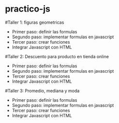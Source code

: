 # practico-js

#Taller 1: figuras geometricas

-  Primer paso: definir las formulas
-  Segundo paso: implementar formulas en javascript
-  Tercer paso: crear funciones 
-  Integrar Javascript con HTML


#Taller 2: Descuento para producto en tienda online

-  Primer paso: definir las formulas
-  Segundo paso: implementar formulas en javascript
-  Tercer paso: crear funciones 
-  Integrar Javascript con HTML



#Taller 3: Promedio, mediana y moda 

-  Primer paso: definir las formulas
-  Segundo paso: implementar formulas en javascript
-  Tercer paso: crear funciones 
-  Integrar Javascript con HTML

